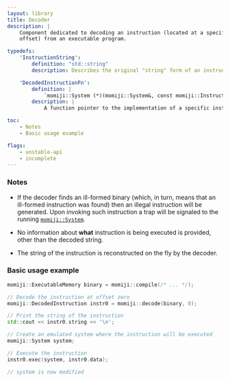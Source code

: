 ```yaml
---
layout: library
title: Decoder
description: |
    Component dedicated to decoding an instruction (located at a specific
    offset) from an executable program.

typedefs:
    'InstructionString':
        definition: "std::string"
        description: Describes the original "string" form of an instruction.

    'DecodedInstructionFn':
        definition: |
            `momiji::System (*)(momiji::System&, const momiji::InstructionData&)`
        description: |
            A function pointer to the implementation of a specific instruction.

toc:
    - Notes
    - Basic usage example

flags:
    - unstable-api
    - incomplete
---
```


### Notes

 *  If the decoder finds an ill-formed binary (which, in turn, means that an
    ill-formed instruction was found) then an illegal instruction will be
    generated. Upon invoking such instruction a trap will be signaled to the
    running [`momiji::System`](/userapi/System).

 *  No information about __what__ instruction is being executed is provided,
    other than the decoded string.

 *  The string of the instruction is reconstructed on the fly by the decoder.


### Basic usage example

```cpp
momiji::ExecutableMemory binary = momiji::compile(/* ... */);

// Decode the instruction at offset zero
momiji::DecodedInstruction instr0 = momiji::decode(binary, 0);

// Print the string of the instruction
std::cout << instr0.string << '\n';

// Create an emulated system where the instruction will be executed
momiji::System system;

// Execute the instruction
instr0.exec(system, instr0.data);

// system is now modified
```
